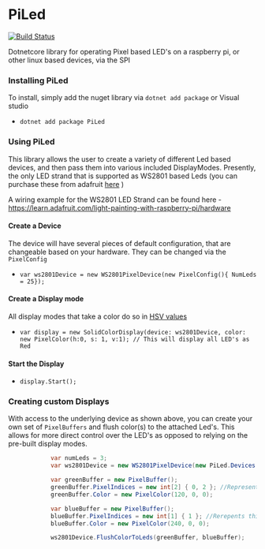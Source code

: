 # PiLed

[![Build Status](https://dev.azure.com/drewzisa/drewzisa/_apis/build/status/PiLed/Botna.PiLed%20Publish?branchName=main)](https://dev.azure.com/drewzisa/drewzisa/_build/latest?definitionId=1&branchName=main)

Dotnetcore library for operating Pixel based LED's on a raspberry pi, or other linux based devices, via the SPI

### Installing PiLed

To install, simply add the nuget library via `dotnet add package` or Visual studio
- `dotnet add package PiLed`

### Using PiLed

This library allows the user to create a variety of different Led based devices, and then pass them into various included DisplayModes.
Presently, the only LED strand that is supported as WS2801 based Leds (you can purchase these from adafruit [here](https://www.adafruit.com/product/322 "here") )

A wiring example for the WS2801 LED Strand can be found here - https://learn.adafruit.com/light-painting-with-raspberry-pi/hardware

#### Create a Device
The device will have several pieces of default configuration, that are changeable based on your hardware.  They can be changed via the `PixelConfig`
- `var ws2801Device = new WS2801PixelDevice(new PixelConfig(){ NumLeds = 25});`

#### Create a Display mode
All display modes that take a color do so in [HSV values](https://www.tydac.ch/color/ "HSV values")
- `var display = new SolidColorDisplay(device: ws2801Device, color: new PixelColor(h:0, s: 1, v:1); // This will display all LED's as Red`

#### Start the Display
- `display.Start();`

### Creating custom Displays
With access to the underlying device as shown above, you can create your own set of `PixelBuffers` and flush color(s) to the attached Led's. This
allows for more direct control over the LED's as opposed to relying on the pre-built display modes.
```csharp
            var numLeds = 3;
            var ws2801Device = new WS2801PixelDevice(new PiLed.Devices.Config.PixelConfig() { NumLeds = numLeds });

            var greenBuffer = new PixelBuffer();
            greenBuffer.PixelIndices = new int[2] { 0, 2 }; //Represents this buffers color will apply to the LEDS [0] and [2], or the 1st and 3rd led
            greenBuffer.Color = new PixelColor(120, 0, 0);

            var blueBuffer = new PixelBuffer();
            blueBuffer.PixelIndices = new int[1] { 1 }; //Rerepents this buffers color will apply to LED [1] of the strand. or the 2nd led.
            blueBuffer.Color = new PixelColor(240, 0, 0);

            ws2801Device.FlushColorToLeds(greenBuffer, blueBuffer);
```
